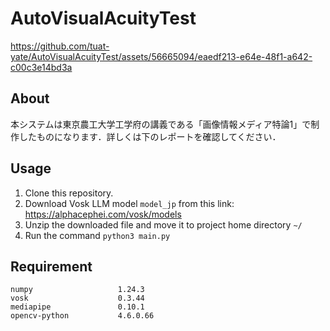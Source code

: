# AutoVisualAcuityTest

https://github.com/tuat-yate/AutoVisualAcuityTest/assets/56665094/eaedf213-e64e-48f1-a642-c00c3e14bd3a

## About

本システムは東京農工大学工学府の講義である「画像情報メディア特論1」で制作したものになります．詳しくは下のレポートを確認してください．

## Usage
1. Clone this repository.
2. Download Vosk LLM model `model_jp` from this link: https://alphacephei.com/vosk/models
3. Unzip the downloaded file and move it to project home directory `~/`
4. Run the command `python3 main.py`

## Requirement
```
numpy                   1.24.3
vosk                    0.3.44
mediapipe               0.10.1
opencv-python           4.6.0.66
```
